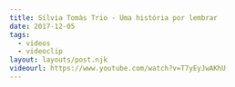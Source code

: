 ```yaml
---
title: Sílvia Tomàs Trio - Uma história por lembrar
date: 2017-12-05
tags:
  - videos
  - videoclip
layout: layouts/post.njk
videourl: https://www.youtube.com/watch?v=T7yEyJwAKhU
---
```

